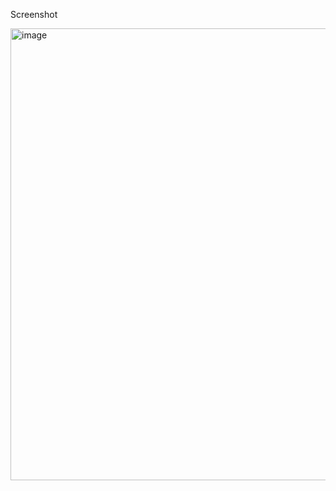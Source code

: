 Screenshot


<img width="1333" height="723" alt="image" src="https://github.com/user-attachments/assets/2b3aa23a-a260-4027-89be-aee4c1a25e82" />
